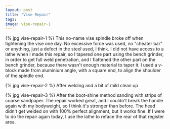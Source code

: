```yaml
---
layout: post
title: "Vise Repair"
tags:
image: vise-repair-1
---
```

{% jpg vise-repair-1 %} This no-name vise spindle broke off when tightening the vise one day. No excessive force was used, no "cheater bar" or anything, just a defect in the steel used, I think. I did not have access to a lathe when I made this repair, so I tapered one part using the bench grinder, in order to get full weld penetration, and I flattened the other part on the bench grinder, because there wasn't enough material to taper it. I used a v-block made from aluminium angle, with a square end, to align the shoulder of the spindle end.

{% jpg vise-repair-2 %} After welding and a bit of mild clean up

{% jpg vise-repair-3 %} After the boot-shine method sanding with strips of coarse sandpaper. The repair worked great, and I couldn't break the handle again with my bodyweight, so I think it's stronger than before. The head didn't get welded on with 100% perfect alignment, but it works fine. If I were to do the repair again today, I use the lathe to reface the rear of that register area.

